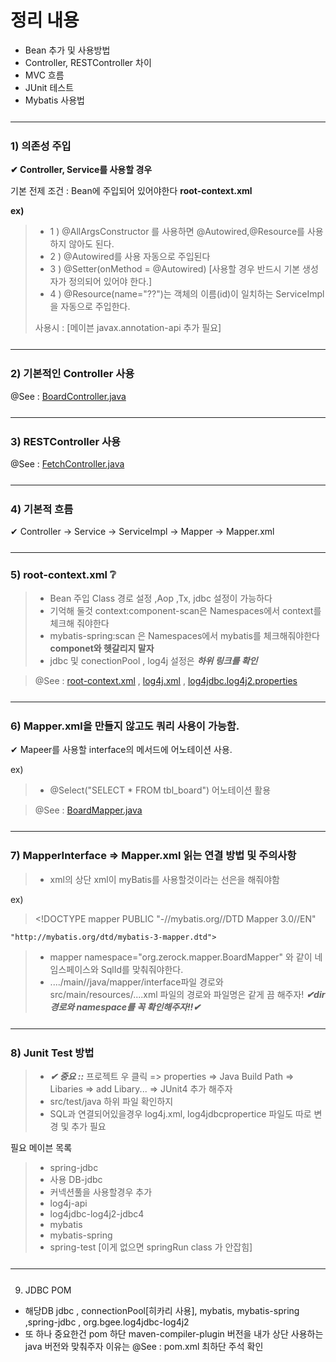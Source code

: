 <h1> 정리 내용 </h1>

- Bean 추가 및 사용방법
- Controller, RESTController 차이
- MVC 흐름
- JUnit 테스트
- Mybatis 사용법

<hr style="margin:25px 0 25px 0"/>

<h3>1) 의존성 주입</h3>
<p><b>✔ Controller, Service를 사용할 경우</b></p>
<p> 기본 전제 조건 : Bean에 주입되어 있어야한다 <b>root-context.xml</b> </p>
<strong> ex) </strong>

> - 1 ) @AllArgsConstructor 를 사용하면 @Autowired,@Resource를 사용하지 않아도 된다.
> - 2 ) @Autowired를 사용 자동으로 주입된다
> - 3 ) @Setter(onMethod = @Autowired) [사용할 경우 반드시 기본 생성자가 정의되어 있어야 한다.]
> - 4 ) @Resource(name="??")는 객체의 이름(id)이 일치하는 ServiceImpl을 자동으로 주입한다.
> <p> 사용시 : [메이븐 javax.annotation-api 추가 필요] </p>

<hr style="margin:25px 0 25px 0"/>

<h3>2) 기본적인 Controller 사용 </h3>

@See : [BoardController.java](https://github.com/edel1212/springStudy/blob/main/ex00/src/main/java/org/zerock/controller/BoardController.java)

<hr style="margin:25px 0 25px 0"/>

<h3>3) RESTController 사용 </h3>

@See : [FetchController.java](https://github.com/edel1212/springStudy/blob/main/ex00/src/main/java/org/zerock/controller/FetchController.java)

<hr style="margin:25px 0 25px 0"/>

<h3>4) 기본적 흐름 </h3>
 <p>✔ Controller -> Service -> ServiceImpl -> Mapper -> Mapper.xml </p>

<hr style="margin:25px 0 25px 0"/>

<h3>5) root-context.xml ❔ </h3>

> - Bean 주입 Class 경로 설정 ,Aop ,Tx, jdbc 설정이 가능하다
> - 기억해 둘것 context:component-scan은 Namespaces에서 context를 체크해 줘야한다
> - mybatis-spring:scan 은 Namespaces에서 mybatis를 체크해줘야한다 **componet와 헷갈리지 말자**
> - jdbc 및 conectionPool , log4j 설정은 **_하위 링크를 확인_**

> @See : [root-context.xml](https://github.com/edel1212/springStudy/blob/main/ex00/src/main/webapp/WEB-INF/spring/root-context.xml)
> , [log4j.xml](https://github.com/edel1212/springStudy/blob/main/ex00/src/main/resources/log4j.xml)
> , [log4jdbc.log4j2.properties](https://github.com/edel1212/springStudy/blob/main/ex00/src/main/resources/log4jdbc.log4j2.properties)

<hr style="margin:25px 0 25px 0"/>
<h3>6) Mapper.xml을 만들지 않고도 쿼리 사용이 가능함.</h3>
<p>✔ Mapeer를 사용할 interface의 메서드에 어노테이션 사용.</p>
  ex)

> - @Select("SELECT \* FROM tbl_board") 어노테이션 활용

> @See : [BoardMapper.java](https://github.com/edel1212/springStudy/blob/main/ex00/src/main/java/org/zerock/mapper/BoardMapper.java)

<hr style="margin:25px 0 25px 0"/>

<h3>7) MapperInterface => Mapper.xml 읽는 연결 방법 및 주의사항</h3>

> - xml의 상단 xml이 myBatis를 사용할것이라는 선은을 해줘야함

ex)

> \<!DOCTYPE mapper PUBLIC "-//mybatis.org//DTD Mapper 3.0//EN"

    "http://mybatis.org/dtd/mybatis-3-mapper.dtd">

> - mapper namespace="org.zerock.mapper.BoardMapper" 와 같이 네임스페이스와 SqlId를 맞춰줘야한다.
> - ..../main//java/mapper/interface파일 경로와 src/main/resources/....xml 파일의 경로와 파일명은 같게 끔 해주자! **_✔dir 경로와 namespace를 꼭 확인해주자!!✔_**

<hr style="margin:25px 0 25px 0"/>

<h3>8) Junit Test 방법</h3>

> - **_✔ 중요 ::_** 프로젝트 우 클릭 => properties => Java Build Path
>   => Libaries => add Libary... => JUnit4 추가 해주자
> - src/test/java 하위 파일 확인하지
> - SQL과 연결되어있을경우 log4j.xml, log4jdbcpropertice 파일도 따로 변경 및 추가 필요

필요 메이븐 목록

> - spring-jdbc
> - 사용 DB-jdbc
> - 커넥션풀을 사용할경우 추가
> - log4j-api
> - log4jdbc-log4j2-jdbc4
> - mybatis
> - mybatis-spring
> - spring-test [이게 없으면 springRun class 가 안잡힘]

<hr style="margin:25px 0 25px 0"/>

9. JDBC POM

- 해당DB jdbc , connectionPool[히카리 사용], mybatis, mybatis-spring ,spring-jdbc , org.bgee.log4jdbc-log4j2
- 또 하나 중요한건 pom 하단 maven-compiler-plugin 버전을 내가 상단 사용하는 java 버전와 맞춰주자 이유는 @See : pom.xml 최하단 주석 확인
